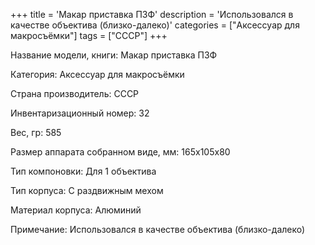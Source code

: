 +++
title = 'Макар приставка ПЗФ'
description = 'Использовался в качестве объектива (близко-далеко)'
categories = ["Аксессуар для макросъёмки"]
tags = ["CCCР"]
+++

Название модели, книги: Макар приставка ПЗФ

Категория: Аксессуар для макросъёмки

Страна производитель: CCCР

Инвентаризационный номер: 32

Вес, гр: 585

Размер аппарата  собранном виде, мм: 165х105х80

Тип компоновки: Для 1 объектива

Тип корпуса: С раздвижным мехом

Материал корпуса: Алюминий

Примечание: Использовался в качестве объектива (близко-далеко)

